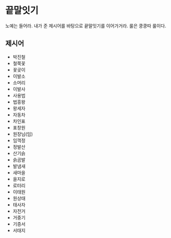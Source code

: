 # 끝말잇기

노예는 들어라. 내가 준 제시어를 바탕으로 끝말잇기를 이어가거라. 룰은 쿵쿵따 룰이다.



## 제시어

- 박진철
- 철쭉꽃
- 꽃곶이
- 이발소
- 소머리
- 이발사
- 사용법
- 법흥왕
- 왕세자
- 자동차
- 차인표
- 표창원
- 원장님(임)
- 임꺽정
- 정발산
- 산기슭
- 슭곰발
- 발냄새
- 새마을
- 을지로
- 로터리
- 이태원
- 원상태
- 태사자
- 자전거
- 거중기
- 기증서
- 서태지
